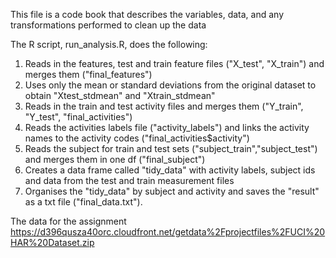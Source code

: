 This file is a code book that describes the variables, data, and any transformations performed to clean up the data

The R script, run_analysis.R, does the following:

1. Reads in the features, test and train feature files ("X_test", "X_train") and merges them ("final_features")
2. Uses only the mean or standard deviations from the original dataset to obtain "Xtest_stdmean" and "Xtrain_stdmean"
3. Reads in the train and test activity files and merges them ("Y_train", "Y_test", "final_activities")
4. Reads the activities labels file ("activity_labels") and links the activity names to the activity codes ("final_activities$activity")
5. Reads the subject for train and test sets ("subject_train","subject_test") and merges them in one df ("final_subject")
6. Creates a data frame called "tidy_data" with activity labels, subject ids and data from the test and train measurement files
7. Organises the "tidy_data" by subject and activity and saves the "result" as a txt file ("final_data.txt").

The data for the assignment
https://d396qusza40orc.cloudfront.net/getdata%2Fprojectfiles%2FUCI%20HAR%20Dataset.zip 
